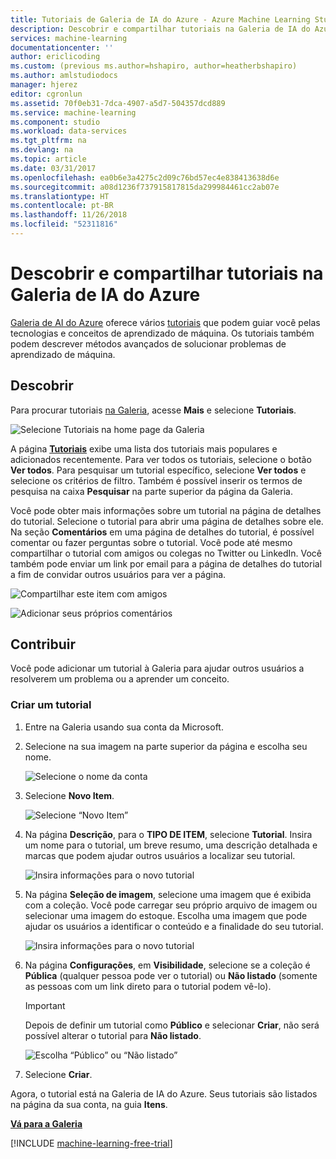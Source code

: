 ```yaml
---
title: Tutoriais de Galeria de IA do Azure - Azure Machine Learning Studio | Microsoft Docs
description: Descobrir e compartilhar tutoriais na Galeria de IA do Azure.
services: machine-learning
documentationcenter: ''
author: ericlicoding
ms.custom: (previous ms.author=hshapiro, author=heatherbshapiro)
ms.author: amlstudiodocs
manager: hjerez
editor: cgronlun
ms.assetid: 70f0eb31-7dca-4907-a5d7-504357dcd889
ms.service: machine-learning
ms.component: studio
ms.workload: data-services
ms.tgt_pltfrm: na
ms.devlang: na
ms.topic: article
ms.date: 03/31/2017
ms.openlocfilehash: ea0b6e3a4275c2d09c76bd57ec4e838413638d6e
ms.sourcegitcommit: a08d1236f737915817815da299984461cc2ab07e
ms.translationtype: HT
ms.contentlocale: pt-BR
ms.lasthandoff: 11/26/2018
ms.locfileid: "52311816"
---
```

# <a name="discover-and-share-tutorials-in-azure-ai-gallery"></a>Descobrir e compartilhar tutoriais na Galeria de IA do Azure

[Galeria de AI do Azure](http://gallery.cortanaintelligence.com) oferece vários [tutoriais](https://gallery.cortanaintelligence.com/tutorials) que podem guiar você pelas tecnologias e conceitos de aprendizado de máquina. Os tutoriais também podem descrever métodos avançados de solucionar problemas de aprendizado de máquina.

## <a name="discover"></a>Descobrir
Para procurar tutoriais [na Galeria](http://gallery.cortanaintelligence.com), acesse **Mais** e selecione **Tutoriais**.

![Selecione Tutoriais na home page da Galeria](./media/gallery-tutorials/select-tutorials-in-gallery.png)

A página **[Tutoriais](https://gallery.cortanaintelligence.com/tutorials)** exibe uma lista dos tutoriais mais populares e adicionados recentemente. Para ver todos os tutoriais, selecione o botão **Ver todos**. Para pesquisar um tutorial específico, selecione **Ver todos** e selecione os critérios de filtro. Também é possível inserir os termos de pesquisa na caixa **Pesquisar** na parte superior da página da Galeria.

Você pode obter mais informações sobre um tutorial na página de detalhes do tutorial. Selecione o tutorial para abrir uma página de detalhes sobre ele. Na seção **Comentários** em uma página de detalhes do tutorial, é possível comentar ou fazer perguntas sobre o tutorial. Você pode até mesmo compartilhar o tutorial com amigos ou colegas no Twitter ou LinkedIn. Você também pode enviar um link por email para a página de detalhes do tutorial a fim de convidar outros usuários para ver a página.

![Compartilhar este item com amigos](./media/gallery-how-to-use-contribute-publish/share-links.png)

![Adicionar seus próprios comentários](./media/gallery-how-to-use-contribute-publish/comments.png)

## <a name="contribute"></a>Contribuir
Você pode adicionar um tutorial à Galeria para ajudar outros usuários a resolverem um problema ou a aprender um conceito.

### <a name="create-a-tutorial"></a>Criar um tutorial

1. Entre na Galeria usando sua conta da Microsoft.

2. Selecione na sua imagem na parte superior da página e escolha seu nome.
  
    ![Selecione o nome da conta](./media/gallery-tutorials/click-account-name.png)

3. Selecione **Novo Item**.
  
    ![Selecione “Novo Item”](./media/gallery-collections/click-new-item.png)

4. Na página **Descrição**, para o **TIPO DE ITEM**, selecione **Tutorial**. Insira um nome para o tutorial, um breve resumo, uma descrição detalhada e marcas que podem ajudar outros usuários a localizar seu tutorial.
  
    ![Insira informações para o novo tutorial](./media/gallery-tutorials/create-tutorial-page-1.png)
5. Na página **Seleção de imagem**, selecione uma imagem que é exibida com a coleção. Você pode carregar seu próprio arquivo de imagem ou selecionar uma imagem do estoque. Escolha uma imagem que pode ajudar os usuários a identificar o conteúdo e a finalidade do seu tutorial.
  
    ![Insira informações para o novo tutorial](./media/gallery-tutorials/create-tutorial-page-2.png)

6. Na página **Configurações**, em **Visibilidade**, selecione se a coleção é **Pública** (qualquer pessoa pode ver o tutorial) ou **Não listado** (somente as pessoas com um link direto para o tutorial podem vê-lo).
  
    > [!IMPORTANT]
    > Depois de definir um tutorial como **Público** e selecionar **Criar**, não será possível alterar o tutorial para **Não listado**.
    > 
    > 
  
    ![Escolha “Público” ou “Não listado”](./media/gallery-tutorials/create-tutorial-page-3.png)

7. Selecione **Criar**.

Agora, o tutorial está na Galeria de IA do Azure. Seus tutoriais são listados na página da sua conta, na guia **Itens**.

**[Vá para a Galeria](http://gallery.cortanaintelligence.com)**

[!INCLUDE [machine-learning-free-trial](../../../includes/machine-learning-free-trial.md)]

